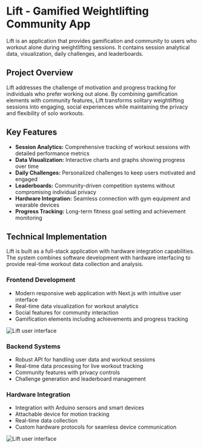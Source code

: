 # Lift - Gamified Weightlifting Community App

Lift is an application that provides gamification and community to users who workout alone during weightlifting sessions. It contains session analytical data, visualization, daily challenges, and leaderboards.

## Project Overview

Lift addresses the challenge of motivation and progress tracking for individuals who prefer working out alone. By combining gamification elements with community features, Lift transforms solitary weightlifting sessions into engaging, social experiences while maintaining the privacy and flexibility of solo workouts.

## Key Features

- **Session Analytics:** Comprehensive tracking of workout sessions with detailed performance metrics
- **Data Visualization:** Interactive charts and graphs showing progress over time
- **Daily Challenges:** Personalized challenges to keep users motivated and engaged
- **Leaderboards:** Community-driven competition systems without compromising individual privacy
- **Hardware Integration:** Seamless connection with gym equipment and wearable devices
- **Progress Tracking:** Long-term fitness goal setting and achievement monitoring

## Technical Implementation

Lift is built as a full-stack application with hardware integration capabilities. The system combines software development with hardware interfacing to provide real-time workout data collection and analysis.

### Frontend Development
- Modern responsive web application with Next.js with intuitive user interface
- Real-time data visualization for workout analytics
- Social features for community interaction
- Gamification elements including achievements and progress tracking

![Lift user interface](images/lift.png)

### Backend Systems
- Robust API for handling user data and workout sessions
- Real-time data processing for live workout tracking
- Community features with privacy controls
- Challenge generation and leaderboard management

### Hardware Integration
- Integration with Arduino sensors and smart devices
- Attachable device for motion tracking
- Real-time data collection
- Custom hardware protocols for seamless device communication

![Lift user interface](images/lift_device.png)
